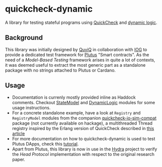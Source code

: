 # quickcheck-dynamic

A library for testing stateful programs using [QuickCheck](https://hackage.haskell.org/package/QuickCheck) and [dynamic logic](https://en.wikipedia.org/wiki/Dynamic_logic_(modal_logic)).

## Background

This library was initially designed by [QuviQ](http://www.quviq.com/) in collaboration with
[IOG](https://iohk.io/) to provide a dedicated test framework for [Plutus](https://docs.cardano.org/plutus/learn-about-plutus) "Smart
contracts". As the need of a _Model-Based Testing_ framework arises in
quite a lot of contexts, it was deemed useful to extract the most
generic part as a standalone package with no strings attached to
Plutus or Cardano.

## Usage

* Documentation is currenly mostly provided inline as Haddock
  comments. Checkout [StateModel](https://hackage.haskell.org/package/quickcheck-dynamic/docs/src/Test.QuickCheck.StateModel.html)
  and [DynamicLogic](https://hackage.haskell.org/package/quickcheck-dynamic/docs/Test-QuickCheck-DynamicLogic.html) modules for
  some usage instructions.
* For a concrete standalone example, have a look at `Registry` and `RegistryModel` modules from the companion [quickcheck-io-sim-compat](https://github.com/input-output-hk/quickcheck-dynamic/tree/main/quickcheck-io-sim-compat) package (not currently available on hackage), a multithreaded Thread registry inspired by the Erlang version of QuickCheck described in [this article](https://mengwangoxf.github.io/Papers/Erlang18.pdf)
* For more documentation on how to quickcheck-dynamic is used to test
  Plutus DApps, check this
  [tutorial](https://plutus-apps.readthedocs.io/en/latest/plutus/tutorials/contract-models.html).
* Apart from Plutus, this library is now in use in the
  [Hydra](https://github.com/input-output-hk/hydra-poc) project to
  verify the _Head Protocol_ implementation with respect to the
  original research paper.
